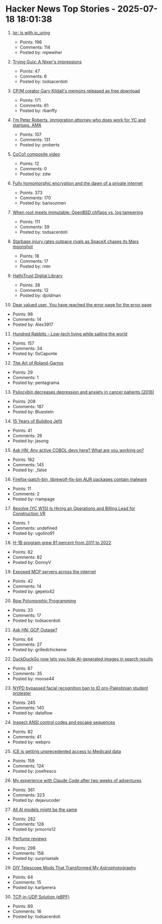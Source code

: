 # Hacker News Top Stories - 2025-07-18 18:01:38

1. [lsr: ls with io_uring](https://rockorager.dev/log/lsr-ls-but-with-io-uring/)
   - Points: 196
   - Comments: 114
   - Posted by: mpweiher

2. [Trying Guix: A Nixer's impressions](https://tazj.in/blog/trying-guix)
   - Points: 47
   - Comments: 6
   - Posted by: todsacerdoti

3. [CP/M creator Gary Kildall's memoirs released as free download](https://spectrum.ieee.org/cpm-creator-gary-kildalls-memoirs-released-as-free-download)
   - Points: 171
   - Comments: 61
   - Posted by: rbanffy

4. [I'm Peter Roberts, immigration attorney who does work for YC and startups. AMA](undefined)
   - Points: 107
   - Comments: 131
   - Posted by: proberts

5. [CoCo1 composite video](https://www.leadedsolder.com/2025/07/15/tandy-trs80-coco-composite-mod-aquarius.html)
   - Points: 12
   - Comments: 0
   - Posted by: zdw

6. [Fully homomorphic encryption and the dawn of a private internet](https://bozmen.io/fhe)
   - Points: 373
   - Comments: 170
   - Posted by: barisozmen

7. [When root meets immutable: OpenBSD chflags vs. log tampering](https://rsadowski.de/posts/2025/openbsd-immutable-system-logs/)
   - Points: 111
   - Comments: 39
   - Posted by: todsacerdoti

8. [Starbase injury rates outpace rivals as SpaceX chases its Mars moonshot](https://techcrunch.com/2025/07/18/starbase-injury-rates-outpace-rivals-as-spacex-chases-its-mars-moonshot/)
   - Points: 18
   - Comments: 17
   - Posted by: rntn

9. [HathiTrust Digital Library](https://www.hathitrust.org/)
   - Points: 38
   - Comments: 12
   - Posted by: djoldman

10. [Dear valued user, You have reached the error page for the error page](https://imgur.com/a/2H7HVcU)
   - Points: 98
   - Comments: 14
   - Posted by: Alex3917

11. [Hundred Rabbits – Low-tech living while sailing the world](https://100r.co/site/home.html)
   - Points: 157
   - Comments: 34
   - Posted by: 0xCaponte

12. [The Art of Roland-Garros](https://www.garros.gallery/)
   - Points: 29
   - Comments: 1
   - Posted by: pentagrama

13. [Psilocybin decreases depression and anxiety in cancer patients (2016)](https://pmc.ncbi.nlm.nih.gov/articles/PMC5367557/)
   - Points: 208
   - Comments: 187
   - Posted by: Bluestein

14. [15 Years of Building Jefit](https://www.jefit.com/our-story)
   - Points: 41
   - Comments: 26
   - Posted by: jasong

15. [Ask HN: Any active COBOL devs here? What are you working on?](undefined)
   - Points: 182
   - Comments: 145
   - Posted by: _false

16. [Firefox-patch-bin, librewolf-fix-bin AUR packages contain malware](https://lists.archlinux.org/archives/list/aur-general@lists.archlinux.org/thread/7EZTJXLIAQLARQNTMEW2HBWZYE626IFJ/)
   - Points: 11
   - Comments: 2
   - Posted by: rrampage

17. [Resolve (YC W15) Is Hiring an Operations and Billing Lead for Construction VR](undefined)
   - Points: 1
   - Comments: undefined
   - Posted by: ugolino91

18. [H-1B program grew 81 percent from 2011 to 2022](https://twitter.com/USTechWorkers/status/1945999773825196492)
   - Points: 82
   - Comments: 82
   - Posted by: DonnyV

19. [Exposed MCP servers across the internet](https://www.knostic.ai/blog/mapping-mcp-servers-study)
   - Points: 42
   - Comments: 14
   - Posted by: gepeto42

20. [Row Polymorphic Programming](https://www.stranger.systems/posts/by-slug/row-polymorphic-programming.html)
   - Points: 33
   - Comments: 17
   - Posted by: todsacerdoti

21. [Ask HN: GCP Outage?](undefined)
   - Points: 64
   - Comments: 27
   - Posted by: grilledchickenw

22. [DuckDuckGo now lets you hide AI-generated images in search results](https://techcrunch.com/2025/07/18/duckduckgo-now-lets-you-hide-ai-generated-images-in-search-results/)
   - Points: 87
   - Comments: 35
   - Posted by: moose44

23. [NYPD bypassed facial recognition ban to ID pro-Palestinian student protester](https://www.thecity.nyc/2025/07/18/nypd-fdny-clearview-ai-ban-columbia-palestinian-protest/)
   - Points: 245
   - Comments: 140
   - Posted by: dataflow

24. [Inspect ANSI control codes and escape sequences](https://ansi.tools)
   - Points: 82
   - Comments: 41
   - Posted by: webpro

25. [ICE is getting unprecedented access to Medicaid data](https://www.wired.com/story/ice-access-medicaid-data/)
   - Points: 159
   - Comments: 124
   - Posted by: josefresco

26. [My experience with Claude Code after two weeks of adventures](https://sankalp.bearblog.dev/my-claude-code-experience-after-2-weeks-of-usage/)
   - Points: 361
   - Comments: 323
   - Posted by: dejavucoder

27. [All AI models might be the same](https://blog.jxmo.io/p/there-is-only-one-model)
   - Points: 282
   - Comments: 128
   - Posted by: jxmorris12

28. [Perfume reviews](https://gwern.net/blog/2025/perfume)
   - Points: 298
   - Comments: 158
   - Posted by: surprisetalk

29. [DIY Telescope Mods That Transformed My Astrophotography](https://www.youtube.com/watch?v=Efmzr_K4ApQ)
   - Points: 64
   - Comments: 15
   - Posted by: karlperera

30. [TCP-in-UDP Solution (eBPF)](https://blog.mptcp.dev/2025/07/14/TCP-in-UDP.html)
   - Points: 69
   - Comments: 16
   - Posted by: todsacerdoti

